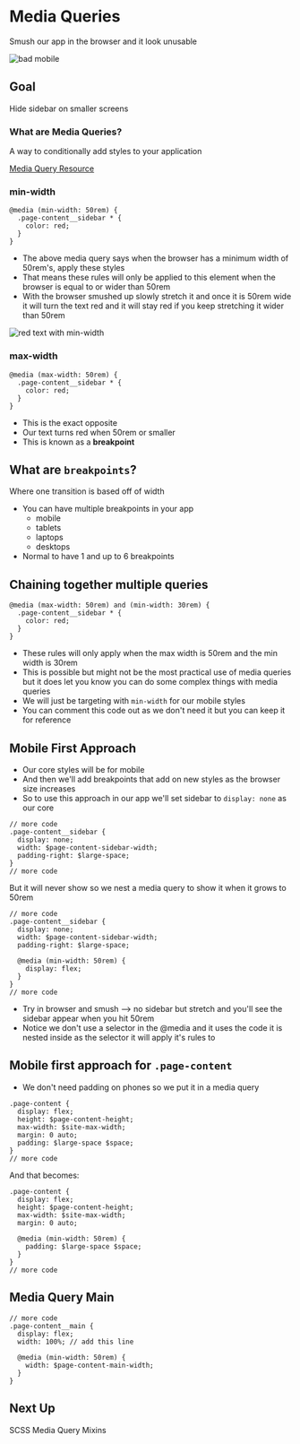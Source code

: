 # Media Queries
Smush our app in the browser and it look unusable

![bad mobile](https://i.imgur.com/PUxHncH.png)

## Goal
Hide sidebar on smaller screens

### What are Media Queries?
A way to conditionally add styles to your application

[Media Query Resource](http://bradfrost.com/blog/post/7-habits-of-highly-effective-media-queries/)

### min-width
```
@media (min-width: 50rem) {
  .page-content__sidebar * {
    color: red;
  }
}
```

* The above media query says when the browser has a minimum width of 50rem's, apply these styles
* That means these rules will only be applied to this element when the browser is equal to or wider than 50rem
* With the browser smushed up slowly stretch it and once it is 50rem wide it will turn the text red and it will stay red if you keep stretching it wider than 50rem

![red text with min-width](https://i.imgur.com/wUuLXU4.png)

### max-width
```
@media (max-width: 50rem) {
  .page-content__sidebar * {
    color: red;
  }
}
```

* This is the exact opposite
* Our text turns red when 50rem or smaller
* This is known as a **breakpoint**

## What are `breakpoints`?
Where one transition is based off of width

* You can have multiple breakpoints in your app
    - mobile
    - tablets
    - laptops
    - desktops
* Normal to have 1 and up to 6 breakpoints

## Chaining together multiple queries
```
@media (max-width: 50rem) and (min-width: 30rem) {
  .page-content__sidebar * {
    color: red;
  }
}
```

* These rules will only apply when the max width is 50rem and the min width is 30rem
* This is possible but might not be the most practical use of media queries but it does let you know you can do some complex things with media queries
* We will just be targeting with `min-width` for our mobile styles
* You can comment this code out as we don't need it but you can keep it for reference

## Mobile First Approach
* Our core styles will be for mobile
* And then we'll add breakpoints that add on new styles as the browser size increases
* So to use this approach in our app we'll set sidebar to `display: none` as our core

```
// more code
.page-content__sidebar {
  display: none;
  width: $page-content-sidebar-width;
  padding-right: $large-space;
}
// more code
```

But it will never show so we nest a media query to show it when it grows to 50rem

```
// more code
.page-content__sidebar {
  display: none;
  width: $page-content-sidebar-width;
  padding-right: $large-space;

  @media (min-width: 50rem) {
    display: flex;
  }
}
// more code
```

* Try in browser and smush --> no sidebar but stretch and you'll see the sidebar appear when you hit 50rem
* Notice we don't use a selector in the @media and it uses the code it is nested inside as the selector it will apply it's rules to

## Mobile first approach for `.page-content`
* We don't need padding on phones so we put it in a media query

```
.page-content {
  display: flex;
  height: $page-content-height;
  max-width: $site-max-width;
  margin: 0 auto;
  padding: $large-space $space;
}
// more code
```

And that becomes:

```
.page-content {
  display: flex;
  height: $page-content-height;
  max-width: $site-max-width;
  margin: 0 auto;

  @media (min-width: 50rem) {
    padding: $large-space $space;
  }
}
// more code
```

## Media Query Main
```
// more code
.page-content__main {
  display: flex;
  width: 100%; // add this line

  @media (min-width: 50rem) {
    width: $page-content-main-width;
  }
}
```

## Next Up
SCSS Media Query Mixins

